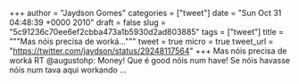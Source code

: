 
+++
author = "Jaydson Gomes"
categories = ["tweet"]
date = "Sun Oct 31 04:48:39 +0000 2010"
draft = false
slug = "5c91236c70ee6ef2cbba473a1b5930d2ad803885"
tags = ["tweet"]
title = """Mas nóis precisa de worká..."""
tweet = true
micro = true
tweet_url = "https://twitter.com/jaydson/status/29248117564"
+++
Mas nóis precisa de worká RT @augustohp: Money! Que é good nóis num have! Se nóis havasse nóis num tava aqui workando ...
